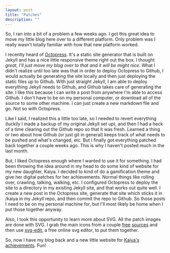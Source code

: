 ```yaml
---
layout: post
title: "Patches"
description: ""
---
```

So, I ran into a bit of a problem a few weeks ago. I got this great idea to move my little blog here over to a different platform. Only problem was I really wasn't totally familiar with how that new platform worked.

I recently heard of [Octopress](http://octopress.org). It's a static site generator that is built on Jekyll and has a nice little responsive theme right out the box. I thought *great, I'll just move my blog over to that and it will be might nice*. What I didn't realize until too late was that in order to deploy Octopress to Github, I would actually be generating the site locally and then just deploying the static files up to Github. With just straight Jekyll, I am able to deploy everything Jekyll needs to Github, and Github takes care of generating the site. I like this because I can write a post from anywhere I'm able to access Github. I don't have to be on my personal computer, or download all of the source to some other machine. I can just create a new markdown file and go. Not so with Octopress.

Like I said, I realized this a little too late, so I needed to revert everything (luckily I made a backup of my original Jekyll set up), and then I had a heck of a time clearing out the Github repo so that it was fresh. Learned a thing or two about how Github (or just git in general) keeps track of what needs to be pushed and what's changed, etc. But I finally got everything patched back together a couple weeks ago. This is why I haven't posted much in the last month.

But, I liked Octopress enough where I wanted to use it for something. I had been throwing the idea around in my head to do some kind of website for my new daughter, Kaiya. I decided to kind of do a gamification theme and give her digital patches for her achievements. Normal things like rolling over, crawling, talking, walking, etc. I configured Octopress to deploy the site to a directory in my existing Jekyll site, and that works out quite well. I create a new post in the Octopress site, generate that site which sticks it in /kaiya in my Jekyll repo, and then commit the repo to Github. So those posts I need to be on my personal machine for, but I'll most likely be home when I put those together anyway.

Also, I took this opportunity to learn more about SVG. All the patch images are done with SVG. I grab the main icons from a couple [free](http://raphaeljs.com/icons/) [sources](http://game-icons.net/) and then use [svg-edit](http://svg-edit.googlecode.com/svn/branches/2.6/editor/svg-editor.html), a free online svg editor, to put them together.

So, now I have my blog back and a new little website for [Kaiya's achievements](http://keithwyland.com/kaiya/). Fun!